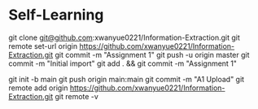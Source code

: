 # Self-Learning
git clone git@github.com:xwanyue0221/Information-Extraction.git
git remote set-url origin https://github.com/xwanyue0221/Information-Extraction.git
git commit -m "Assignment 1"
git push -u origin master
git commit -m "Initial import"
git add . && git commit -m "Assignment 1"


git init -b main
git push origin main:main
git commit -m "A1 Upload"
git remote add origin https://github.com/xwanyue0221/Information-Extraction.git
git remote -v

